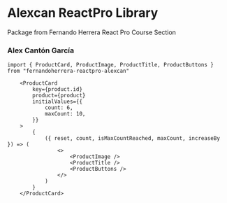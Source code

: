 # Alexcan ReactPro Library

Package from Fernando Herrera React Pro Course Section

### Alex Cantón García

```
import { ProductCard, ProductImage, ProductTitle, ProductButtons } from "fernandoherrera-reactpro-alexcan"
```

```
    <ProductCard
        key={product.id}
        product={product}
        initialValues={{
            count: 6,
            maxCount: 10,
        }}
    >
        {
            ({ reset, count, isMaxCountReached, maxCount, increaseBy }) => (
                <>
                    <ProductImage />
                    <ProductTitle />
                    <ProductButtons />
                </>
            )
        }
    </ProductCard>
```